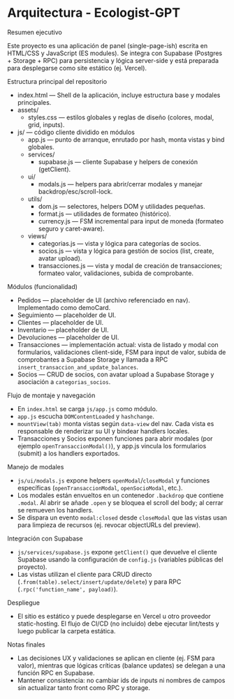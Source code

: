 # Arquitectura - Ecologist-GPT

Resumen ejecutivo

Este proyecto es una aplicación de panel (single-page-ish) escrita en HTML/CSS y JavaScript (ES modules). Se integra con Supabase (Postgres + Storage + RPC) para persistencia y lógica server-side y está preparada para desplegarse como site estático (ej. Vercel).

Estructura principal del repositorio

- index.html — Shell de la aplicación, incluye estructura base y modales principales.
- assets/
  - styles.css — estilos globales y reglas de diseño (colores, modal, grid, inputs).
- js/ — código cliente dividido en módulos
  - app.js — punto de arranque, enrutado por hash, monta vistas y bind globales.
  - services/
    - supabase.js — cliente Supabase y helpers de conexión (getClient).
  - ui/
    - modals.js — helpers para abrir/cerrar modales y manejar backdrop/esc/scroll-lock.
  - utils/
    - dom.js — selectores, helpers DOM y utilidades pequeñas.
    - format.js — utilidades de formateo (histórico).
    - currency.js — FSM incremental para input de moneda (formateo seguro y caret-aware).
  - views/
    - categorias.js — vista y lógica para categorías de socios.
    - socios.js — vista y lógica para gestión de socios (list, create, avatar upload).
    - transacciones.js — vista y modal de creación de transacciones; formateo valor, validaciones, subida de comprobante.

Módulos (funcionalidad)

- Pedidos — placeholder de UI (archivo referenciado en nav). Implementado como demoCard.
- Seguimiento — placeholder de UI.
- Clientes — placeholder de UI.
- Inventario — placeholder de UI.
- Devoluciones — placeholder de UI.
- Transacciones — implementación actual: vista de listado y modal con formularios, validaciones client-side, FSM para input de valor, subida de comprobantes a Supabase Storage y llamada a RPC `insert_transaccion_and_update_balances`.
- Socios — CRUD de socios, con avatar upload a Supabase Storage y asociación a `categorias_socios`.

Flujo de montaje y navegación

- En `index.html` se carga `js/app.js` como módulo.
- `app.js` escucha `DOMContentLoaded` y `hashchange`.
- `mountView(tab)` monta vistas según `data-view` del nav. Cada vista es responsable de renderizar su UI y bindear handlers locales.
- Transacciones y Socios exponen funciones para abrir modales (por ejemplo `openTransaccionModal()`), y app.js vincula los formularios (submit) a los handlers exportados.

Manejo de modales

- `js/ui/modals.js` expone helpers `openModal`/`closeModal` y funciones específicas (`openTransaccionModal`, `openSocioModal`, etc.).
- Los modales están envueltos en un contenedor `.backdrop` que contiene `.modal`. Al abrir se añade `.open` y se bloquea el scroll del body; al cerrar se remueven los handlers.
- Se dispara un evento `modal:closed` desde `closeModal` que las vistas usan para limpieza de recursos (ej. revocar objectURLs del preview). 

Integración con Supabase

- `js/services/supabase.js` expone `getClient()` que devuelve el cliente Supabase usando la configuración de `config.js` (variables públicas del proyecto).
- Las vistas utilizan el cliente para CRUD directo (`.from(table).select/insert/update/delete`) y para RPC (`.rpc('function_name', payload)`).

Despliegue

- El sitio es estático y puede desplegarse en Vercel u otro proveedor static-hosting. El flujo de CI/CD (no incluido) debe ejecutar lint/tests y luego publicar la carpeta estática.

Notas finales

- Las decisiones UX y validaciones se aplican en cliente (ej. FSM para valor), mientras que lógicas críticas (balance updates) se delegan a una función RPC en Supabase.
- Mantener consistencia: no cambiar ids de inputs ni nombres de campos sin actualizar tanto front como RPC y storage.
